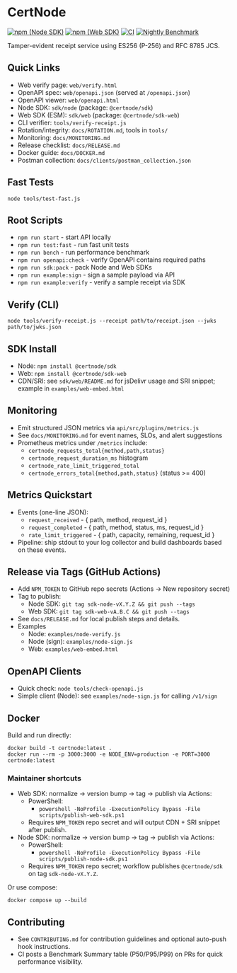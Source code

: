 # CertNode

[![npm (Node SDK)](https://img.shields.io/npm/v/%40certnode%2Fsdk?label=%40certnode%2Fsdk)](https://www.npmjs.com/package/@certnode/sdk)
[![npm (Web SDK)](https://img.shields.io/npm/v/%40certnode%2Fsdk-web?label=%40certnode%2Fsdk-web)](https://www.npmjs.com/package/@certnode/sdk-web)
[![CI](https://github.com/srbryant86/certnode/actions/workflows/ci.yml/badge.svg)](https://github.com/srbryant86/certnode/actions/workflows/ci.yml)
[![Nightly Benchmark](https://github.com/srbryant86/certnode/actions/workflows/nightly-benchmark.yml/badge.svg)](https://github.com/srbryant86/certnode/actions/workflows/nightly-benchmark.yml)

Tamper-evident receipt service using ES256 (P-256) and RFC 8785 JCS.

## Quick Links
- Web verify page: `web/verify.html`
- OpenAPI spec: `web/openapi.json` (served at `/openapi.json`)
- OpenAPI viewer: `web/openapi.html`
- Node SDK: `sdk/node` (package: `@certnode/sdk`)
- Web SDK (ESM): `sdk/web` (package: `@certnode/sdk-web`)
- CLI verifier: `tools/verify-receipt.js`
- Rotation/integrity: `docs/ROTATION.md`, tools in `tools/`
- Monitoring: `docs/MONITORING.md`
- Release checklist: `docs/RELEASE.md`
- Docker guide: `docs/DOCKER.md`
 - Postman collection: `docs/clients/postman_collection.json`

## Fast Tests
```
node tools/test-fast.js
```

## Root Scripts
- `npm run start` - start API locally
- `npm run test:fast` - run fast unit tests
- `npm run bench` - run performance benchmark
- `npm run openapi:check` - verify OpenAPI contains required paths
- `npm run sdk:pack` - pack Node and Web SDKs
- `npm run example:sign` - sign a sample payload via API
- `npm run example:verify` - verify a sample receipt via SDK

## Verify (CLI)
```
node tools/verify-receipt.js --receipt path/to/receipt.json --jwks path/to/jwks.json
```

## SDK Install
- Node: `npm install @certnode/sdk`
- Web:  `npm install @certnode/sdk-web`
 - CDN/SRI: see `sdk/web/README.md` for jsDelivr usage and SRI snippet; example in `examples/web-embed.html`

## Monitoring
- Emit structured JSON metrics via `api/src/plugins/metrics.js`
- See `docs/MONITORING.md` for event names, SLOs, and alert suggestions
 - Prometheus metrics under `/metrics` include:
   - `certnode_requests_total{method,path,status}`
   - `certnode_request_duration_ms` histogram
   - `certnode_rate_limit_triggered_total`
   - `certnode_errors_total{method,path,status}` (status >= 400)

## Metrics Quickstart
- Events (one-line JSON):
  - `request_received` - { path, method, request_id }
  - `request_completed` - { path, method, status, ms, request_id }
  - `rate_limit_triggered` - { path, capacity, remaining, request_id }
- Pipeline: ship stdout to your log collector and build dashboards based on these events.

## Release via Tags (GitHub Actions)
- Add `NPM_TOKEN` to GitHub repo secrets (Actions → New repository secret)
- Tag to publish:
  - Node SDK: `git tag sdk-node-vX.Y.Z && git push --tags`
  - Web  SDK: `git tag sdk-web-vA.B.C && git push --tags`
- See `docs/RELEASE.md` for local publish steps and details.
- Examples
  - Node: `examples/node-verify.js`
  - Node (sign): `examples/node-sign.js`
  - Web:  `examples/web-embed.html`

## OpenAPI Clients
- Quick check: `node tools/check-openapi.js`
- Simple client (Node): see `examples/node-sign.js` for calling `/v1/sign`

## Docker
Build and run directly:
```
docker build -t certnode:latest .
docker run --rm -p 3000:3000 -e NODE_ENV=production -e PORT=3000 certnode:latest
```


### Maintainer shortcuts
- Web SDK: normalize → version bump → tag → publish via Actions:
  - PowerShell:
    - `powershell -NoProfile -ExecutionPolicy Bypass -File scripts/publish-web-sdk.ps1`
  - Requires `NPM_TOKEN` repo secret and will output CDN + SRI snippet after publish.
- Node SDK: normalize → version bump → tag → publish via Actions:
  - PowerShell:
    - `powershell -NoProfile -ExecutionPolicy Bypass -File scripts/publish-node-sdk.ps1`
  - Requires `NPM_TOKEN` repo secret; workflow publishes `@certnode/sdk` on tag `sdk-node-vX.Y.Z`.

Or use compose:
```
docker compose up --build
```

## Contributing
- See `CONTRIBUTING.md` for contribution guidelines and optional auto-push hook instructions.
 - CI posts a Benchmark Summary table (P50/P95/P99) on PRs for quick performance visibility.

